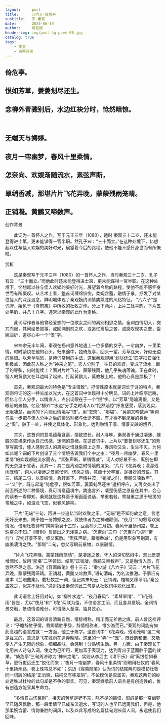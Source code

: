 ```yaml
---
layout:     post
title:      八六子·倚危亭
subtitle:   宋 秦观
date:       2020-06-19
author:     听松阁
header-img: img/post-bg-poem-08.jpg
catalog: true
tags:
    - 美文
    - 古典诗词
---
```


## 倚危亭。
## 恨如芳草，萋萋刬尽还生。
## 念柳外青骢别后，水边红袂分时，怆然暗惊。
&nbsp;
## 无端天与娉婷。
## 夜月一帘幽梦，春风十里柔情。
## 怎奈向、欢娱渐随流水，素弦声断，
## 翠绡香减，那堪片片飞花弄晚，蒙蒙残雨笼晴。
## 正销凝。黄鹂又啼数声。



创作背景

　　此词为一首怀人之作，写于元丰三年（1080），适时 秦观三十二岁，还未能登得进士第，更未能谋得一官半职。然孔子曰：“三十而立。”在这种处境下，忆想起以往与佳人欢娱的美好时光，展望着今后的路程，使他不能不感怀身世而有所慨叹。 



赏析

　　这是秦观写于元丰三年（1080）的一首怀人之作，当时秦观三十二岁，孔子有云：“三十而立。”而他此时还未能登得进士第，更未能谋得一官半职。在这种处境下，忆想起以往与佳人欢娱的美好时光，展望着今后的路程，使他不能不感怀身世而有所慨叹。从艺术上看，整首词缠绵悱恻，柔婉含蓄，融情于景，抒发了对某位佳人的深深追念，鲜明地体现了秦观婉约词情韵兼胜的风格特征。 “八六子”是词牌，始见于《尊前集》中所收的杜牧之作。分上下两片，上片三处平韵，下片五处平韵，共八十八字。通常以秦观的此作为定格。

　　此词写作者与他曾经爱恋的一位歌女之间的离别相思之情。全词由情切入，突兀而起，其间绘景叙事，或回溯别前之欢，或追忆离后之苦，或感叹现实之悲，委婉曲折，道尽心中一个“恨”字。

　　宋神宗元丰年间，秦观在扬州意外地遇上一位多情的女子。一帘幽梦，十里柔情，时时萦绕在他的心头。归来途中，独倚危亭，回头一望，芳草连天，好似无边的离恨。以芳草喻愁，是诗词常用的手法，这里秦观却用“划尽还生”四字把它强化到极点，因此前人称之为“神来之笔”。恋人分别了。往日的欢娱，变成了流水；断了的琴弦，何时能续上？面对片片飞花、蒙蒙残雨，他几乎失魂落魄。正在此时，恼人的黄鹂又在耳边叫了起来。打起黄鹂儿，莫教枝上啼。他的心真是烦极了！

　　首先，秦观词最大的特色是“专主情致”。抒情性原本就是词长于诗的特点，秦观则将词的这一特长加以光大，在这首词中体现得十分明显。词的上片临亭远眺，回忆与佳人分手，以情直入，点出词眼在于一个“恨”字。以“芳草”隐喻离恨，又是眼前的景物。忆及“柳外”“水边”分手之时词人以“怆然暗惊”抒发感受，落到现实，无限凄楚。而词的下片则设情境写“恨”。用“怎奈”、“那堪”、“黄鹂又啼数声”等词句进一步把与佳人分手之后的离愁别绪与仕途不顺，有才得不到施展的身世之“恨”，融于一处，并使之具体化、形象化，达到融情于景、情景交融的境界。

　　其次，这首词的意境蕴藉含蓄，情致悠长，耐人寻味。秦观善于通过凄迷、朦胧的意境来传达自己伤感、迷惘的意绪。在这首词中，上片以“萋萋刬尽还生”的芳草写离恨，使人感到词人的离别之恨就象原上之草，春风吹又生，生生不灭。为何如此呢？词的下片创设了三个情境告诉我们个中之由：“夜月一帘幽梦，春风十里柔情”的欢娱都随流水而去，“素弦声断，翠绡香减”，词人对好景不长、离别在即的无奈溢于言表，此其一；其二是离别之时情境的渲染，“片片飞花弄晚；濛濛残雨笼晴”，词人以凄迷之景寓怅惘、伤感之情，意蕴十分丰富，是极妙的景语。其三，结尾二句，以景结情，急转直下，声情并茂，“销凝之时，黄鹂又啼数声”，一“又”字，既与起笔“倚危亭，恨如芳草，萋萋刬尽还生”遥相呼应，又再次突出了前面所述的二种情境，真可谓意蕴境中，韵逸言外，凄楚伤感之思自在其中，会心的读者一看即知。秦观就是这样善于用画面说话，举重若轻，寄凝重之思于轻灵的笔触之中，如游龙飞空，似春风拂柳。

　　下片“无端”三句，再进一步追忆当时欢聚之乐。“无端”是不知何故之意，言老天好没来由，赐予她一份娉婷之姿，致使作者为之神魂颠倒。“夜月”二句叙写欢聚情况，借用杜牧诗句“娉娉袅袅十三馀，豆蔻梢头二月初。春风十里扬州路，卷上珠帘总不知。”《赠别》含蓄出之无浅露之病。“怎奈向”三句（“怎奈向”义同“奈何”）叹惋好景不常，倏又离散。“素弦声断，翠绡香减”，仍是用形象写别离，有幽美凄清之致。“那堪”二句，忽又写眼前景物，以景融情。

　　“片片飞花弄晚，蒙蒙残雨笼晴”，是凄迷之景，怀人的深切愁闷中，观此景更增惆怅，故用“那堪”二字领起。结尾“正销凝，黄鹂又啼数声”，又是融情入景，有悠然不尽之意。洪迈《容斋四笔》卷十三云：“秦少游《八六子》词云：‘片片飞花弄晚，蒙蒙残雨笼晴。正销凝，黄鹂又啼数声。’语句清峭，为名流推激。予家旧有建本《兰畹曲集》，载杜牧之一词，但记其末句云：‘正销魂，梧桐又移翠阴。’秦公盖效之，似差不及也。”洪迈指出秦观词此二句是从杜牧词中脱化出来。

　　此词语言上好用对句，如“柳外水边”、“夜月春风”、“素琴翠绡”、“飞花残雨”皆是，尤以“夜月”和“飞花”两联为佳，不仅语言工丽，而且各具意境。全词情景交融，景语情语难分，可谓感人至深，独具匠心。

　　最后，这首词的语言清新自然，情辞相称，精工而无斧凿之痕。前人曾这样评论：“子瞻辞胜乎情，耆卿情胜乎辞，辞情相称者，惟少游而已。”秦观的词能有如此高超的语言成就：一方面，他工于炼字。这首词中“飞花弄晚，残雨笼晴”这二句是互文的，意思是飞花残雨在逗弄晚晴。这里的一“弄”一“笼”，既音韵和谐，又能使人产生无限的想象，细细品味，会感到十分贴切生动。另一方面，由于秦观长于化用古人诗句入词，使之为己所用，更加富于表现力，达到青出于蓝而胜于蓝的效果。“倚危亭”三句周济称为“神来之笔”，实则从李后主《清平乐》词“离恨恰如春草，更行更远还生”脱化而来；“夜月一帘幽梦，春风十里柔情”则暗用杜牧的“春风十里扬州路，卷上珠帘总不如”；洪迈《容斋随笔》认为词的结尾两句是模仿杜牧同一词牌的结尾“正消魂，梧桐又有移翠阴”，不论模仿是否属实，秦观这两句的妙处远胜过杜牧的此句却是不争的事实。可见，秦观继承前人语言是有创造性的，惟有创造方能显其生命力。

　　“多情自古伤离别”，接天的芳草是铲不完、除不尽的离恨，恨的是那一帘幽梦早已随风飘散，那一段柔情早已成东流逝水，写词的人也早已远离我们，但是，他那柔婉含蓄、情韵兼胜的词风，以及以此写成的名篇佳句则长留人间，永远使我们回味。
